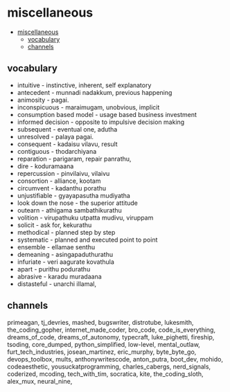 # miscellaneous

<!--toc:start-->
- [miscellaneous](#miscellaneous)
  - [vocabulary](#vocabulary)
  - [channels](#channels)
<!--toc:end-->

## vocabulary

- intuitive - instinctive, inherent, self explanatory
- antecedent  - munnadi nadakkum, previous happening
- animosity - pagai.
- inconspicuous - maraimugam, unobvious, implicit
- consumption based model - usage based business investment
- informed decision - opposite to impulsive decision making
- subsequent - eventual one, adutha
- unresolved - palaya pagai.
- consequent - kadaisu vilavu, result
- contiguous - thodarchiyana
- reparation - parigaram, repair panrathu,
- dire - koduramaana
- repercussion - pinvilaivu, vilaivu
- consortion - alliance, kootam
- circumvent - kadanthu porathu
- unjustifiable - gyayapasutha mudiyatha
- look down the nose - the superior attitude
- outearn - athigama sambathikurathu
- volition - virupathuku utpatta mudivu, viruppam
- solicit - ask for, kekurathu
- methodical - planned step by step
- systematic - planned and executed point to point
- ensemble - ellamae senthu
- demeaning - asingapaduthurathu
- infuriate - veri aagurate kovathula
- apart - purithu podurathu
- abrasive - karadu muradaana
- distasteful - unarchi illamal,

## channels

primeagan, tj_devries, mashed, bugswriter, distrotube, lukesmith,
the_coding_gopher, internet_made_coder, bro_code, code_is_everything,
dreams_of_code, dreams_of_autonomy, typecraft, luke_pighetti,
fireship, tsoding, core_dumped, python_simplified, low-level,
mental_outlaw, furt_tech_industries, josean_martinez, eric_murphy,
byte_byte_go, devops_toolbox, mults, anthonywritescode, anton_putra,
boot_dev, mohido, codeaesthetic, yousuckatprogramming, charles_cabergs,
nerd_signals, coderized, mcoding, tech_with_tim, socratica, kite,
the_coding_sloth, alex_mux, neural_nine,
